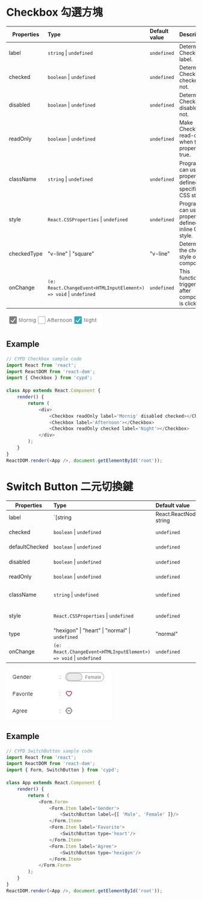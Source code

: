 # Checkbox 勾選方塊

Properties      | Type                                              | Default value     | Description
----------------|:--------------------------------------------------|:------------------|:----------------------
label           | `string` \| `undefined`                           | `undefined`       | Determine Checkbox's label.
checked         | `boolean` \| `undefined`                          | `undefined`       | Determine Checkbox is checked or not.
disabled        | `boolean` \| `undefined`                          | `undefined`       | Determine Checkbox is disabled or not.
readOnly        | `boolean` \| `undefined`                          | `undefined`       | Make Checkbox read-only when this property is true.
className       | `string` \| `undefined`                           | `undefined`       | Programmer can use this property to defined specific CSS style.
style           | `React.CSSProperties` \| `undefined`              | `undefined`       | Programmer can use this property to defined inline CSS style.
checkedType     | "v-line" \| "square"                              | "v-line"          | Determine the check style of component
onChange        | `(e: React.ChangeEvent<HTMLInputElement>) => void` \| `undefined`    | `undefined`       | This function is triggered after component is clicked.

![](../../image/5.png)

## Example

```javascript
// CYPD Checkbox sample code
import React from 'react';
import ReactDOM from 'react-dom';
import { Checkbox } from 'cypd';

class App extends React.Component {
    render() {
        return ( 
            <div>
                <Checkbox readOnly label='Mornig' disabled checked></Checkbox>
                <Checkbox label='Afternoon'></Checkbox>
                <Checkbox readOnly checked label='Night'></Checkbox>
            </div> 
        );
    }
}
ReactDOM.render(<App />, document.getElementById('root'));
```

# Switch Button 二元切換鍵

Properties      | Type                                              | Default value     | Description
----------------|:--------------------------------------------------|:------------------|:----------------------
label           | `[string | React.ReactNode, string | React.ReactNode]` \| `undefined` | `undefined` | Determine label in both side. Rule: [ true label, false label ].
checked         | `boolean` \| `undefined`                          | `undefined`       | Determine status is true or false.
defaultChecked  | `boolean` \| `undefined`                          | `undefined`       | Determine status is true by default or not.
disabled        | `boolean` \| `undefined`                          | `undefined`       | Determine component is disabled or not.
readOnly        | `boolean` \| `undefined`                          | `undefined`       | Make component read-only when this property is true.
className       | `string` \| `undefined`                           | `undefined`       | Programmer can use this property to defined specific CSS style.
style           | `React.CSSProperties` \| `undefined`              | `undefined`       | Programmer can use this property to defined inline CSS style.
type            | "hexigon" \| "heart" \| "normal" \| `undefined`   | "normal"          | Determine the button style of component
onChange        | `(e: React.ChangeEvent<HTMLInputElement>) => void` \| `undefined`    | `undefined`       | This function is triggered after component is clicked.

![](../../image/sb_demo.gif)

## Example

```javascript
// CYPD SwitchButton sample code
import React from 'react';
import ReactDOM from 'react-dom';
import { Form, SwitchButton } from 'cypd';

class App extends React.Component {
    render() {
        return ( 
            <Form.Form>
                <Form.Item label='Gender'>
                    <SwitchButton label={[ 'Male', 'Female' ]}/>
                </Form.Item>
                <Form.Item label='Favorite'>
                    <SwitchButton type='heart'/>
                </Form.Item>
                <Form.Item label='Agree'>
                    <SwitchButton type='hexigon'/>
                </Form.Item>
            </Form.Form> 
        );
    }
}
ReactDOM.render(<App />, document.getElementById('root'));
```
